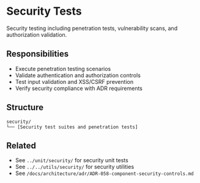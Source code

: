 # Security Tests

Security testing including penetration tests, vulnerability scans, and authorization validation.

## Responsibilities

- Execute penetration testing scenarios
- Validate authentication and authorization controls
- Test input validation and XSS/CSRF prevention
- Verify security compliance with ADR requirements

## Structure

```
security/
└── [Security test suites and penetration tests]
```

## Related

- See `../unit/security/` for security unit tests
- See `../../utils/security/` for security utilities
- See `/docs/architecture/adr/ADR-058-component-security-controls.md`
